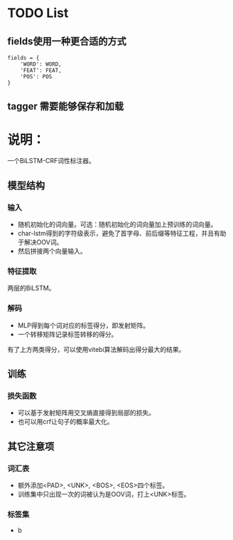 # TODO List

## fields使用一种更合适的方式

```
fields = {
    'WORD': WORD,
    'FEAT': FEAT,
    'POS': POS
}
```

## tagger 需要能够保存和加载


# 说明：

一个BiLSTM-CRF词性标注器。

## 模型结构

### 输入

- 随机初始化的词向量。可选：随机初始化的词向量加上预训练的词向量。
- char-lstm得到的字符级表示，避免了首字母、前后缀等特征工程，并且有助于解决OOV词。
- 然后拼接两个向量输入。

### 特征提取

两层的BiLSTM。

### 解码

- MLP得到每个词对应的标签得分，即发射矩阵。
- 一个转移矩阵记录标签转移的得分。

有了上方两类得分，可以使用vitebi算法解码出得分最大的结果。

## 训练

### 损失函数

- 可以基于发射矩阵用交叉熵直接得到局部的损失。
- 也可以用crf让句子的概率最大化。

## 其它注意项

### 词汇表

- 额外添加\<PAD\>, \<UNK\>, \<BOS\>, \<EOS\>四个标签。
- 训练集中只出现一次的词被认为是OOV词，打上\<UNK\>标签。

### 标签集
- b